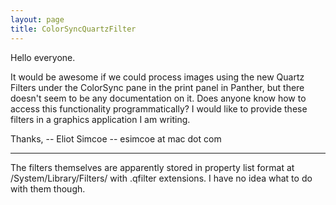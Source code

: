 ```yaml
---
layout: page
title: ColorSyncQuartzFilter
---
```


Hello everyone.

It would be awesome if we could process images using the new Quartz Filters under the ColorSync pane in the print panel in Panther, but there doesn't seem to be any documentation on it. Does anyone know how to access this functionality programmatically? I would like to provide these filters in a graphics application I am writing.

Thanks,
-- Eliot Simcoe
-- esimcoe at mac dot com

----

The filters themselves are apparently stored in property list format at /System/Library/Filters/ with .qfilter extensions. I have no idea what to do with them though.

